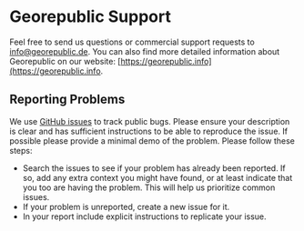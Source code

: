 # Georepublic Support
Feel free to send us questions or commercial support requests to info@georepublic.de. You can also find more detailed information about Georepublic on our website: [https://georepublic.info](https://georepublic.info.

## Reporting Problems
We use [GitHub issues](https://github.com/georepublic) to track public bugs. Please ensure your description is clear and has sufficient instructions to be able to reproduce the issue. If possible please provide a minimal demo of the problem. Please follow these steps:

- Search the issues to see if your problem has already been reported. If so, add any extra context you might have found, or at least indicate that you too are having the problem. This will help us prioritize common issues.
- If your problem is unreported, create a new issue for it.
- In your report include explicit instructions to replicate your issue. 
